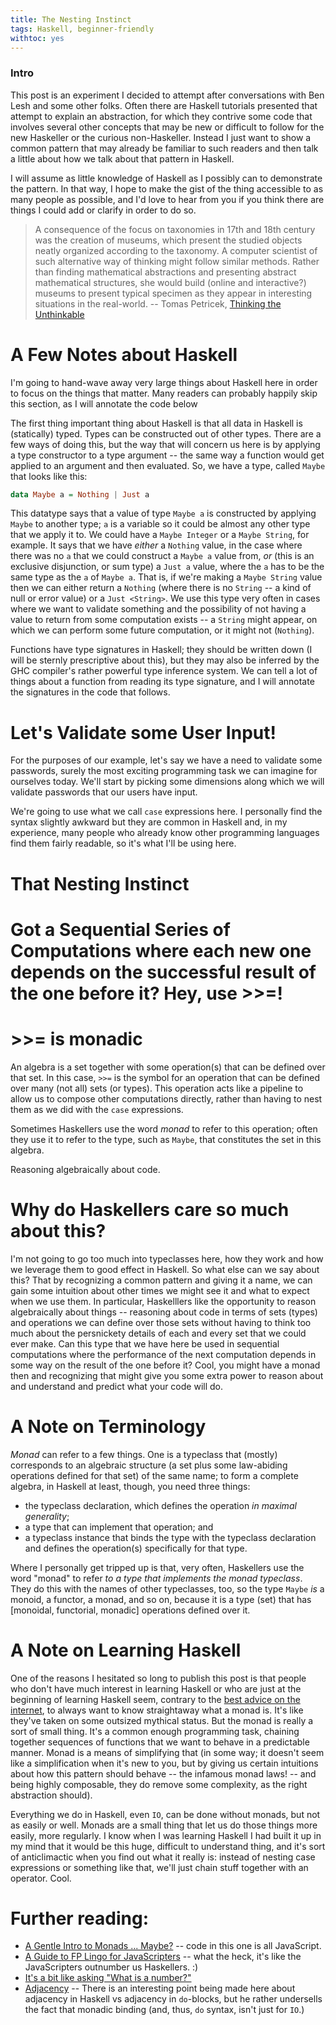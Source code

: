 ```yaml
---
title: The Nesting Instinct
tags: Haskell, beginner-friendly
withtoc: yes
---
```


### Intro

This post is an experiment I decided to attempt after conversations with Ben Lesh and some other folks. Often there are Haskell tutorials presented that attempt to explain an abstraction, for which they contrive some code that involves several other concepts that may be new or difficult to follow for the new Haskeller or the curious non-Haskeller. Instead I just want to show a common pattern that may already be familiar to such readers and then talk a little about how we talk about that pattern in Haskell.

I will assume as little knowledge of Haskell as I possibly can to demonstrate the pattern. In that way, I hope to make the gist of the thing accessible to as many people as possible, and I'd love to hear from you if you think there are things I could add or clarify in order to do so.

> A consequence of the focus on taxonomies in 17th and 18th century was the creation of museums, which present the studied objects neatly organized according to the taxonomy. A computer scientist of such alternative way of thinking might follow similar methods. Rather than finding mathematical abstractions and presenting abstract mathematical structures, she would build (online and interactive?) museums to present typical specimen as they appear in interesting situations in the real-world. -- Tomas Petricek, [Thinking the Unthinkable](http://tomasp.net/blog/2016/thinking-unthinkable/)


# A Few Notes about Haskell

I'm going to hand-wave away very large things about Haskell here in order to focus on the things that matter. Many readers can probably happily skip this section, as I will annotate the code below

The first thing important thing about Haskell is that all data in Haskell is (statically) typed. Types can be constructed out of other types. There are a few ways of doing this, but the way that will concern us here is by applying a type constructor to a type argument -- the same way a function would get applied to an argument and then evaluated. So, we have a type, called `Maybe` that looks like this:

```haskell
data Maybe a = Nothing | Just a
```

This datatype says that a value of type `Maybe a` is constructed by applying `Maybe` to another type; `a` is a variable so it could be almost any other type that we apply it to. We could have a `Maybe Integer` or a `Maybe String`, for example. It says that we have *either* a `Nothing` value, in the case where there was no `a` that we could construct a `Maybe a` value from, *or* (this is an exclusive disjunction, or sum type) a `Just a` value, where the `a` has to be the same type as the `a` of `Maybe a`. That is, if we're making a `Maybe String` value then we can either return a `Nothing` (where there is no `String` -- a kind of null or error value) or a `Just <String>`. We use this type very often in cases where we want to validate something and the possibility of not having a value to return from some computation exists -- a `String` might appear, on which we can perform some future computation, or it might not (`Nothing`).

Functions have type signatures in Haskell; they should be written down (I will be sternly prescriptive about this), but they may also be inferred by the GHC compiler's rather powerful type inference system. We can tell a lot of things about a function from reading its type signature, and I will annotate the signatures in the code that follows.


# Let's Validate some User Input!

For the purposes of our example, let's say we have a need to validate some passwords, surely the most exciting programming task we can imagine for ourselves today. We'll start by picking some dimensions along which we will validate passwords that our users have input.

We're going to use what we call `case` expressions here. I personally find the syntax slightly awkward but they are common in Haskell and, in my experience, many people who already know other programming languages find them fairly readable, so it's what I'll be using here.





# That Nesting Instinct



# Got a Sequential Series of Computations where each new one depends on the successful result of the one before it? Hey, use >>=!

# >>= is monadic

An algebra is a set together with some operation(s) that can be defined over that set. In this case, `>>=` is the symbol for an operation that can be defined over many (not all) sets (or types). This operation acts like a pipeline to allow us to compose other computations directly, rather than having to nest them as we did with the `case` expressions.

Sometimes Haskellers use the word *monad* to refer to this operation; often they use it to refer to the type, such as `Maybe`, that constitutes the set in this algebra.

Reasoning algebraically about code.



# Why do Haskellers care so much about this?

I'm not going to go too much into typeclasses here, how they work and how we leverage them to good effect in Haskell. So what else can we say about this? That by recognizing a common pattern and giving it a name, we can gain some intuition about other times we might see it and what to expect when we use them. In particular, Haskelllers like the opportunity to reason algebraically about things -- reasoning about code in terms of sets (types) and operations we can define over those sets without having to think too much about the persnickety details of each and every set that we could ever make. Can this type that we have here be used in sequential computations where the performance of the next computation depends in some way on the result of the one before it? Cool, you might have a monad then and recognizing that might give you some extra power to reason about and understand and predict what your code will do.


# A Note on Terminology

*Monad* can refer to a few things. One is a typeclass that (mostly) corresponds to an algebraic structure (a set plus some law-abiding operations defined for that set) of the same name; to form a complete algebra, in Haskell at least, though, you need three things:

- the typeclass declaration, which defines the operation *in maximal generality*;
- a type that can implement that operation; and
- a typeclass instance that binds the type with the typeclass declaration and defines the operation(s) specifically for that type.

Where I personally get tripped up is that, very often, Haskellers use the word "monad" to refer *to a type that implements the monad typeclass*. They do this with the names of other typeclasses, too, so the type `Maybe` *is* a monoid, a functor, a monad, and so on, because it is a type (set) that has [monoidal, functorial, monadic] operations defined over it.

# A Note on Learning Haskell

One of the reasons I hesitated so long to publish this post is that people who don't have much interest in learning Haskell or who are just at the beginning of learning Haskell seem, contrary to the [best advice on the internet](http://dev.stephendiehl.com/hask/#eightfold-path-to-monad-satori), to always want to know straightaway what a monad is. It's like they've taken on some outsized mythical status. But the monad is really a sort of small thing. It's a common enough programming task, chaining together sequences of functions that we want to behave in a predictable manner. Monad is a means of simplifying that (in some way; it doesn't seem like a simplification when it's new to you, but by giving us certain intuitions about how this pattern should behave -- the infamous monad laws! -- and being highly composable, they do remove some complexity, as the right abstraction should).

Everything we do in Haskell, even `IO`, can be done without monads, but not as easily or well. Monads are a small thing that let us do those things more easily, more regularly. I know when I was learning Haskell I had built it up in my mind that it would be this huge, difficult to understand thing, and it's sort of anticlimactic when you find out what it really is: instead of nesting case expressions or something like that, we'll just chain stuff together with an operator. Cool.

# Further reading:

- [A Gentle Intro to Monads ... Maybe?](http://sean.voisen.org/blog/2013/10/intro-monads-maybe/) -- code in this one is all JavaScript.
- [A Guide to FP Lingo for JavaScripters](https://gist.github.com/ericelliott/ea925c58410f0ae74aef) -- what the heck, it's like the JavaScripters outnumber us Haskellers. :)
- [It's a bit like asking "What is a number?"](https://stackoverflow.com/questions/44965/what-is-a-monad#10245311)
- [Adjacency](https://chris-martin.org/2015/adjacency) -- There is an interesting point being made here about adjacency in Haskell vs adjacency in `do`-blocks, but he rather undersells the fact that monadic binding (and, thus, `do` syntax, isn't just for `IO`.)



